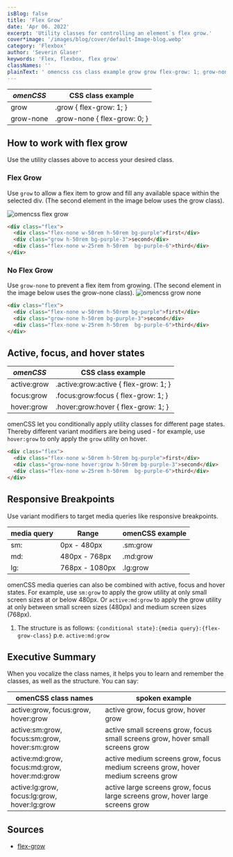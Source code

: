 ```yaml
---
isBlog: false
title: 'Flex Grow'
date: 'Apr 06. 2022'
excerpt: 'Utility classes for controlling an element`s flex grow.'
cover*image: '/images/blog/cover/default-Image-blog.webp'
category: 'Flexbox'
author: 'Severin Glaser'
keywords: 'Flex, flexbox, flex grow'
classNames: ''
plainText: ' omencss css class example grow grow flex-grow: 1; grow-none grow-none flex-grow: 0; how to work with flex grow use the utility classes above to access your desired class flex grow use `grow` to allow a flex item to grow and fill any available space within the selected div the second element in the image below uses the grow class ! omencss flex grow images docs flex grow webp?style=centerme  no flex grow use `grow-none` to prevent a flex item from growing the second element in the image below uses the grow-none class ! omencss grow none images docs flex grow-none webp?style=centerme  active focus and hover states omencss css class example active:grow active :grow:active flex-grow: 1; focus:grow focus :grow:focus flex-grow: 1; hover:grow hover :grow:hover flex-grow: 1; omencss let you conditionally apply utility classes for different page states thereby different variant modifiers are being used for example use `hover:grow` to only apply the `grow` utility on hover  responsive breakpoints use variant modifiers to target media queries like responsive breakpoints media query range omencss example sm: 0px 480px sm:grow md: 480px 768px md:grow lg: 768px 1080px lg:grow omencss media queries can also be combined with active focus and hover states for example use `sm:grow` to apply the grow utility at only small screen sizes at or below 480px or `active:md:grow` to apply the grow utility at only between small screen sizes 480px and medium screen sizes 768px 1 the structure is as follows: ` conditional state : media query : flex-grow-class ` p e `active:md:grow` executive summary when you vocalize the class names it helps you to learn and remember the classes as well as the structure you can say: omencss class names spoken example active:grow focus:grow hover:grow active grow focus grow hover grow active:sm:grow focus:sm:grow hover:sm:grow active small screens grow focus small screens grow hover small screens grow active:md:grow focus:md:grow hover:md:grow active medium screens grow focus medium screens grow hover medium screens grow active:lg:grow focus:lg:grow hover:lg:grow active large screens grow focus large screens grow hover large screens grow sources flex-grow https: developer mozilla org en-us docs web css flex-grow '
---
```


| _omenCSS_ | CSS class example            |
| --------- | ---------------------------- |
| grow      | .grow { flex-grow: 1; }      |
| grow-none | .grow-none { flex-grow: 0; } |

## How to work with flex grow

Use the utility classes above to access your desired class.

### Flex Grow

Use `grow` to allow a flex item to grow and fill any available space within the selected div. (The second element in the image below uses the grow class).

![omencss flex grow](/images/docs/flex/grow.webp?style=centerme)

```html
<div class="flex">
  <div class="flex-none w-50rem h-50rem bg-purple">first</div>
  <div class="grow h-50rem bg-purple-3">second</div>
  <div class="flex-none w-25rem h-50rem  bg-purple-6">third</div>
</div>
```

### No Flex Grow

Use `grow-none` to prevent a flex item from growing. (The second element in the image below uses the grow-none class).
![omencss grow none](/images/docs/flex/grow-none.webp?style=centerme)

```html
<div class="flex">
  <div class="flex-none w-50rem h-50rem bg-purple">first</div>
  <div class="grow-none h-50rem bg-purple-3">second</div>
  <div class="flex-none w-25rem h-50rem  bg-purple-6">third</div>
</div>
```

## Active, focus, and hover states

| _omenCSS_   | CSS class example                      |
| ----------- | -------------------------------------- |
| active:grow | .active\:grow:active { flex-grow: 1; } |
| focus:grow  | .focus\:grow:focus { flex-grow: 1; }   |
| hover:grow  | .hover\:grow:hover { flex-grow: 1; }   |

omenCSS let you conditionally apply utility classes for different page states. Thereby different variant modifiers are being used - for example, use `hover:grow` to only apply the `grow` utility on hover.

```html
<div class="flex">
  <div class="flex-none w-50rem h-50rem bg-purple">first</div>
  <div class="grow-none hover:grow h-50rem bg-purple-3">second</div>
  <div class="flex-none w-25rem h-50rem  bg-purple-6">third</div>
</div>
```

## Responsive Breakpoints

Use variant modifiers to target media queries like responsive breakpoints.

| media query | Range          | omenCSS example |
| ----------- | -------------- | --------------- |
| sm:         | 0px - 480px    | .sm:grow        |
| md:         | 480px - 768px  | .md:grow        |
| lg:         | 768px - 1080px | .lg:grow        |

omenCSS media queries can also be combined with active, focus and hover states. For example, use `sm:grow` to apply the grow utility at only small screen sizes at or below 480px. Or `active:md:grow` to apply the grow utility at only between small screen sizes (480px) and medium screen sizes (768px).

1. The structure is as follows: `{conditional state}:{media query}:{flex-grow-class}` p.e. `active:md:grow`

## Executive Summary

When you vocalize the class names, it helps you to learn and remember the classes, as well as the structure. You can say:

| omenCSS class names                          | spoken example                                                                   |
| -------------------------------------------- | -------------------------------------------------------------------------------- |
| active:grow, focus:grow, hover:grow          | active grow, focus grow, hover grow                                              |
| active:sm:grow, focus:sm:grow, hover:sm:grow | active small screens grow, focus small screens grow, hover small screens grow    |
| active:md:grow, focus:md:grow, hover:md:grow | active medium screens grow, focus medium screens grow, hover medium screens grow |
| active:lg:grow, focus:lg:grow, hover:lg:grow | active large screens grow, focus large screens grow, hover large screens grow    |

## Sources

- [flex-grow](https://developer.mozilla.org/en-US/docs/Web/CSS/flex-grow)
